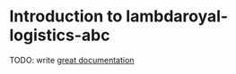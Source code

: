 # Introduction to lambdaroyal-logistics-abc

TODO: write [great documentation](http://jacobian.org/writing/great-documentation/what-to-write/)
